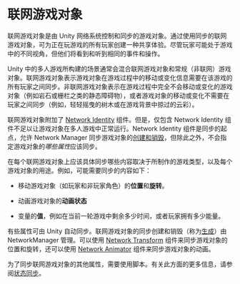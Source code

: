 # 联网游戏对象

联网游戏对象是由 Unity 网络系统控制和同步的游戏对象。通过使用同步的联网游戏对象，可为正在玩游戏的所有玩家创建一种共享体验。尽管玩家可能处于游戏中的不同视角，但他们将看到和听到相同的事件和操作。

Unity 中的多人游戏所构建的场景通常会混合联网游戏对象和常规（非联网）游戏对象。联网游戏对象表示游戏对象在游戏过程中的移动或变化信息需要在该游戏的所有玩家之间同步。非联网游戏对象表示在游戏过程中完全不会移动或变化的游戏对象（例如岩石或栅栏之类的静态障碍物），或者游戏对象的移动或变化不需要在玩家之间同步（例如，轻轻摇曳的树木或在游戏背景中掠过的云彩）。

联网游戏对象附加了 [Network Identity](class-NetworkIdentity.html) 组件。但是，仅包含 Network Identity 组件不足以让游戏对象在多人游戏中正常运行。Network Identity 组件是同步的起点，允许 Network Manager 同步游戏对象的[创建和销毁](UNetSpawning.html)，但除此之外，不会指定游戏对象的*哪些属性*应该同步。

在每个联网游戏对象上应该具体同步哪些内容取决于所制作的游戏类型，以及每个游戏对象的用途。例如，可能需要同步的内容如下：

* 移动游戏对象（如玩家和非玩家角色）的**位置**和**旋转**。

* 动画游戏对象的**动画状态**

* 变量的**值**，例如在当前一轮游戏中剩余多少时间，或者玩家拥有多少能量。

有些属性可由 Unity 自动同步。联网游戏对象的同步创建和销毁（称为[生成](UNetSpawning.html)）由 NetworkManager 管理。可以使用 [Network Transform](class-NetworkTransform.html) 组件来同步游戏对象的位置和旋转，还可以使用 [Network Animator](class-NetworkAnimator.html) 组件来同步游戏对象的动画。

为了同步联网游戏对象的其他属性，需要使用脚本。有关此方面的更多信息，请参阅[状态同步](UNetStateSync.html)。
